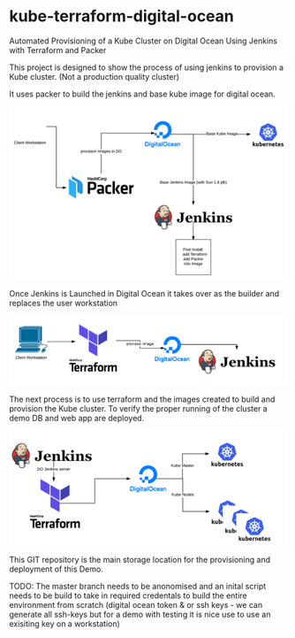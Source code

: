 # kube-terraform-digital-ocean
Automated Provisioning of a Kube Cluster on Digital Ocean Using Jenkins with Terraform and Packer


This project is designed to show the process of using jenkins to provision a Kube cluster. (Not a production quality cluster)

It uses packer to build the jenkins and base kube image for digital ocean.

![Packer Architecture](Packer-dg.png)

Once Jenkins is Launched in Digital Ocean it takes over as the builder and replaces the user workstation

![Jenkins DO](jenkins-do.png)

The next process is to use terraform and the images created to build and provision the Kube cluster. To verify the proper running of the cluster a demo DB and web app are deployed.

![Kube DO](kube-do.png)

This GIT repository is the main storage location for the provisioning and deployment of this Demo.

TODO: The master branch needs to be anonomised and an inital script needs to be build to take in required credentals to build the entire environment from scratch (digital ocean token & or ssh keys - we can generate all ssh-keys but for a demo with testing it is nice use to use an exisiting key on a workstation) 
